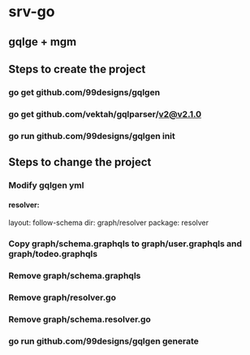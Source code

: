 # srv-go

## gqlge + mgm

## Steps to create the project

### go get github.com/99designs/gqlgen

### go get github.com/vektah/gqlparser/v2@v2.1.0

### go run github.com/99designs/gqlgen init

## Steps to change the project

### Modify gqlgen yml

#### resolver:

layout: follow-schema
dir: graph/resolver
package: resolver

### Copy graph/schema.graphqls to graph/user.graphqls and graph/todeo.graphqls

### Remove graph/schema.graphqls

### Remove graph/resolver.go

### Remove graph/schema.resolver.go

### go run github.com/99designs/gqlgen generate
